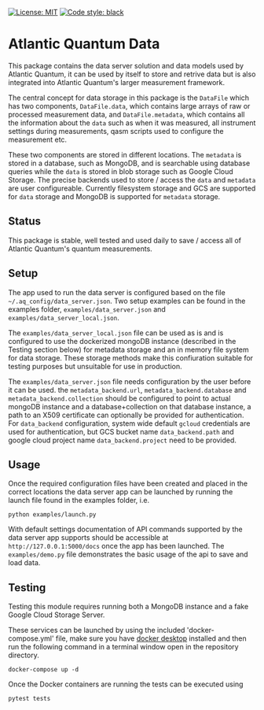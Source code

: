 [![License: MIT](https://img.shields.io/badge/License-MIT-yellow.svg)](https://opensource.org/licenses/MIT)
[![Code style: black](https://img.shields.io/badge/code%20style-black-000000.svg)](https://github.com/ambv/black)

# Atlantic Quantum Data

This package contains the data server solution and data models used by Atlantic Quantum, it can be used by itself to store and retrive data but is also integrated into Atlantic Quantum's larger measurement framework. 

The central concept for data storage in this package is the `DataFile` which has two components, `DataFile.data`, which contains large arrays of raw or processed measurement data, and `DataFile.metadata`, which contains all the information about the `data` such as when it was measured, all instrument settings during measurements, qasm scripts used to configure the measurement etc. 

These two components are stored in different locations. The `metadata` is stored in a database, such as MongoDB, and is searchable using database queries while the `data` is stored in blob storage such as Google Cloud Storage. The precise backends used to store / access the `data` and `metadata` are user configureable. Currently filesystem storage and GCS are supported for `data` storage and MongoDB is supported for `metadata` storage.

## Status

This package is stable, well tested and used daily to save / access all of Atlantic Quantum's quantum measurements.

## Setup

The app used to run the data server is configured based on the file `~/.aq_config/data_server.json`. Two setup examples can be found in the examples folder, `examples/data_server.json` and `examples/data_server_local.json`.

The `examples/data_server_local.json` file can be used as is and is configured to use the dockerized mongoDB instance (described in the Testing section below) for metadata storage and an in memory file system for data storage. These storage methods make this confiuration suitable for testing purposes but unsuitable for use in production.

The `examples/data_server.json` file needs configuration by the user before it can be used. the `metadata_backend.url`, `metadata_backend.database` and `metadata_backend.collection` should be configured to point to actual mongoDB instance and a database+collection on that database instance, a path to an X509 certificate can optionally be provided for authentication. For `data_backend` configuration, system wide default `gcloud` credentials are used for authentication, but GCS bucket name `data_backend.path` and google cloud project name `data_backend.project` need to be provided.

## Usage

Once the required configuration files have been created and placed in the correct locations the data server app can be launched by running the launch file found in the examples folder, i.e.

```
python examples/launch.py
```

With default settings documentation of API commands supported by the data server app supports should be accessible at `http://127.0.0.1:5000/docs` once the app has been launched. The `examples/demo.py` file demonstrates the basic usage of the api to save and load data.

## Testing

Testing this module requires running both a MongoDB instance and a fake Google Cloud Storage Server.

These services can be launched by using the included 'docker-compose.yml' file, 
make sure you have [docker desktop](https://www.docker.com/products/docker-desktop/) installed
and then run the following command in a terminal window open in the repository directory.
```
docker-compose up -d
```
Once the Docker containers are running the tests can be executed using
```
pytest tests
```
